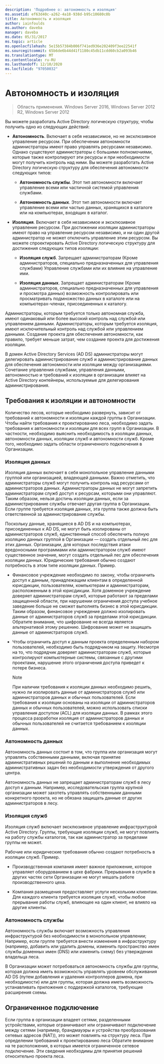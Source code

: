 ```yaml
---
description: 'Подробнее о: автономность и изоляция'
ms.assetid: ef63d40c-a262-4a18-938d-b95c10680c0b
title: Автономность и изоляция
author: iainfoulds
ms.author: daveba
manager: daveba
ms.date: 05/31/2017
ms.topic: article
ms.openlocfilehash: 5e15b57384b006f741ed936e202409f3ee22541f
ms.sourcegitcommit: 65b6de6b44d41f1180c45db11cdd60cb2a093b46
ms.translationtype: MT
ms.contentlocale: ru-RU
ms.lasthandoff: 12/10/2020
ms.locfileid: "97050032"
---
```

# <a name="autonomy-vs-isolation"></a>Автономность и изоляция

>Область применения. Windows Server 2016, Windows Server 2012 R2, Windows Server 2012

Вы можете разработать Active Directory логическую структуру, чтобы получить одно из следующих действий:

-   **Автономность**. Включает в себя независимое, но не эксклюзивное управление ресурсом. При обеспечении автономности администраторы имеют право управлять ресурсами независимо. Однако существуют администраторы с большими полномочиями, которые также контролируют эти ресурсы и при необходимости могут получить контроль над ними. Вы можете разработать Active Directory логическую структуру для обеспечения автономности следующих типов:

    -   **Автономность службы**. Этот тип автономности включает управление всеми или частичной системой управления службами.

    -   **Автономность данных**. Этот тип автономности включает управление всеми или частью данных, хранящихся в каталоге или на компьютерах, входящих в каталог.

-   **Изоляция**. Включает в себя независимое и эксклюзивное управление ресурсом. При достижении изоляции администраторы имеют право на управление ресурсом независимо, и ни один другой администратор не может отключить управление этим ресурсом. Вы можете спроектировать Active Directory логическую структуру для достижения следующих типов изоляции:

    -   **Изоляция служб**. Запрещает администраторам (Кроме администраторов, специально предназначенных для управления службами) Управление службами или их влияние на управление ими.

    -   **Изоляция данных**. Запрещает администраторам (Кроме администраторов, специально предназначенных для управления и просмотра данных) возможность контролировать или просматривать подмножество данных в каталоге или на компьютерах-членах, присоединенных к каталогу.

Администраторы, которым требуется только автономная служба, имеют одинаковый или более высокий контроль над службой или управлением данными. Администраторы, которым требуется изоляция, имеют исключительный контроль над службой или управлением данными. Создание проекта для обеспечения автономности, как правило, требует меньше затрат, чем создание проекта для достижения изоляции.

В домен Active Directory Services (AD DS) администраторы могут делегировать администрирование служб и администрирование данных для обеспечения автономности или изоляции между организациями. Сочетание управления службами, управления данными, автономностью и требований к изоляции в организации влияет на Active Directory контейнеры, используемые для делегирования администрирования.

## <a name="isolation-and-autonomy-requirements"></a>Требования к изоляции и автономности
Количество лесов, которые необходимо развернуть, зависит от требований к автономности и изоляции каждой группы в Организации. Чтобы найти требования к проектированию леса, необходимо задать требования к автономности и изоляции для всех групп в Организации. В частности, необходимо выяснить необходимость в изоляции данных, автономности данных, изоляции служб и автономности служб. Кроме того, необходимо задать области ограниченного подключения в Организации.

### <a name="data-isolation"></a>Изоляция данных
Изоляция данных включает в себя монопольное управление данными группой или организацией, владеющей данными. Важно отметить, что администраторы служб могут получить контроль над ресурсами от администраторов данных. Администраторы данных не могут запретить администраторам служб доступ к ресурсам, которыми они управляют. Таким образом, нельзя достичь изоляции данных, если за администрирование службы отвечает другая группа в Организации. Если группе требуется изоляция данных, эта группа также должна быть ответственной за администрирование службы.

Поскольку данные, хранящиеся в AD DS и на компьютерах, присоединенных к AD DS, не могут быть изолированы от администраторов служб, единственный способ обеспечить полную изоляцию данных группой в Организации — создать отдельный лес для этих данных. Организации, для которых последствия атаки вредоносными программами или администратором служб имеют существенное значение, могут создать отдельный лес для обеспечения изоляции данных. Юридические требования обычно создают потребность в этом типе изоляции данных. Пример.

-   Финансовое учреждение необходимо по закону, чтобы ограничить доступ к данным, принадлежащим клиентам в определенной юрисдикции, пользователям, компьютерам и администраторам, расположенным в этой юрисдикции. Хотя доменное учреждение доверяет администраторам служб, которые работают за пределами защищенной области, при нарушении ограничения доступа учебное заведение больше не сможет выполнять бизнес в этой юрисдикции. Таким образом, финансовое учреждение должно изолировать данные от администраторов служб за пределами этой юрисдикции. Обратите внимание, что шифрование не всегда является альтернативой этому решению. Шифрование может не защищать данные от администраторов служб.

-   Чтобы ограничить доступ к данным проекта определенным набором пользователей, необходимо быть подрядчиком на защиту. Несмотря на то, что подрядчик доверяет администраторам служб, которые контролируют компьютерные системы, связанные с другими проектами, нарушение этого ограничения доступа приведет к потере бизнеса.

    > [!NOTE]
    > При наличии требования к изоляции данных необходимо решить, нужно ли изолировать данные от администраторов служб или администраторов данных и обычных пользователей. Если требования к изоляции основаны на изоляции от администраторов данных и обычных пользователей, можно использовать списки управления доступом (ACL) для изоляции данных. В рамках этого процесса разработки изоляция от администраторов данных и обычных пользователей не считается требованием к изоляции данных.

### <a name="data-autonomy"></a>Автономность данных
Автономность данных состоит в том, что группа или организация могут управлять собственными данными, включая принятие административных решений по данным и выполнение необходимых административных задач без необходимости утверждения от другого центра.

Автономность данных не запрещает администраторам служб в лесу доступ к данным. Например, исследовательская группа крупной организации может захотеть управлять собственными данными конкретного проекта, но не обязана защищать данные от других администраторов в лесу.

### <a name="service-isolation"></a>Изоляция служб
Изоляция служб включает эксклюзивное управление инфраструктурой Active Directory. Группы, требующие изоляции служб, не могут повлиять на работу службы каталогов, так как администратор за пределами группы не может.

Рабочие или юридические требования обычно создают потребность в изоляции служб. Пример.

-   Производственная компания имеет важное приложение, которое управляет оборудованием в цехе фабрики. Прерывания в службе в других частях сети Организации не могут мешать работе производственного цеха.

-   Компания размещения предоставляет услуги нескольким клиентам. Для каждого клиента требуется изоляция служб, чтобы любое прерывание работы служб, влияющее на один клиент, не влияло на другие клиенты.

### <a name="service-autonomy"></a>Автономность службы
Автономность службы включает возможность управления инфраструктурой без необходимости в монопольном управлении; Например, если группе требуется внести изменения в инфраструктуру (например, добавить или удалить домены, изменить пространство имен службы доменных имен (DNS) или изменить схему) без утверждения владельца леса.

В Организации может потребоваться автономность службы для группы, которая должна иметь возможность управлять уровнем обслуживания AD DS (путем добавления и удаления контроллеров домена, при необходимости) или для группы, которая должна иметь возможность устанавливать приложения с поддержкой каталогов, требующие расширения схемы.

## <a name="limited-connectivity"></a>Ограниченное подключение
Если группа в организации владеет сетями, разделенными устройствами, которые ограничивают или ограничивают подключение между сетями (например, брандмауэры и устройства преобразования сетевых адресов (NAT)), это может повлиять на структуру леса. При определении требований к проектированию леса Обратите внимание на те расположения, в которых имеется ограниченное сетевое подключение. Эти сведения необходимы для принятия решений относительно проекта леса.




